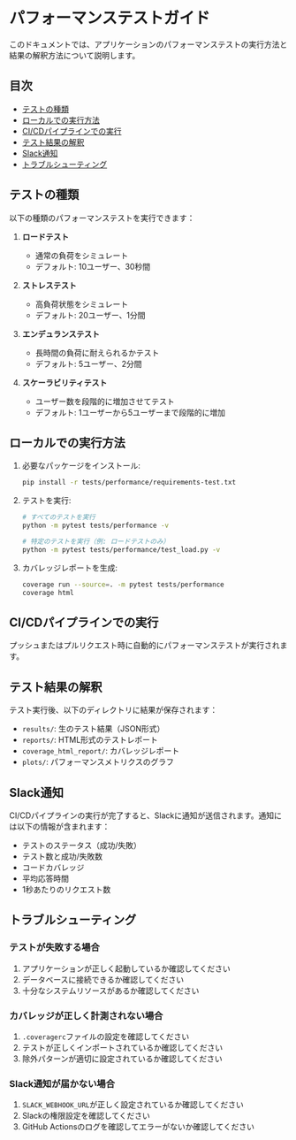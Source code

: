 # パフォーマンステストガイド

このドキュメントでは、アプリケーションのパフォーマンステストの実行方法と結果の解釈方法について説明します。

## 目次
- [テストの種類](#テストの種類)
- [ローカルでの実行方法](#ローカルでの実行方法)
- [CI/CDパイプラインでの実行](#cicdパイプラインでの実行)
- [テスト結果の解釈](#テスト結果の解釈)
- [Slack通知](#slack通知)
- [トラブルシューティング](#トラブルシューティング)

## テストの種類

以下の種類のパフォーマンステストを実行できます：

1. **ロードテスト**
   - 通常の負荷をシミュレート
   - デフォルト: 10ユーザー、30秒間

2. **ストレステスト**
   - 高負荷状態をシミュレート
   - デフォルト: 20ユーザー、1分間

3. **エンデュランステスト**
   - 長時間の負荷に耐えられるかテスト
   - デフォルト: 5ユーザー、2分間

4. **スケーラビリティテスト**
   - ユーザー数を段階的に増加させてテスト
   - デフォルト: 1ユーザーから5ユーザーまで段階的に増加

## ローカルでの実行方法

1. 必要なパッケージをインストール:
   ```bash
   pip install -r tests/performance/requirements-test.txt
   ```

2. テストを実行:
   ```bash
   # すべてのテストを実行
   python -m pytest tests/performance -v

   # 特定のテストを実行（例: ロードテストのみ）
   python -m pytest tests/performance/test_load.py -v
   ```

3. カバレッジレポートを生成:
   ```bash
   coverage run --source=. -m pytest tests/performance
   coverage html
   ```

## CI/CDパイプラインでの実行

プッシュまたはプルリクエスト時に自動的にパフォーマンステストが実行されます。

## テスト結果の解釈

テスト実行後、以下のディレクトリに結果が保存されます：

- `results/`: 生のテスト結果（JSON形式）
- `reports/`: HTML形式のテストレポート
- `coverage_html_report/`: カバレッジレポート
- `plots/`: パフォーマンスメトリクスのグラフ

## Slack通知

CI/CDパイプラインの実行が完了すると、Slackに通知が送信されます。通知には以下の情報が含まれます：

- テストのステータス（成功/失敗）
- テスト数と成功/失敗数
- コードカバレッジ
- 平均応答時間
- 1秒あたりのリクエスト数

## トラブルシューティング

### テストが失敗する場合

1. アプリケーションが正しく起動しているか確認してください
2. データベースに接続できるか確認してください
3. 十分なシステムリソースがあるか確認してください

### カバレッジが正しく計測されない場合

1. `.coveragerc`ファイルの設定を確認してください
2. テストが正しくインポートされているか確認してください
3. 除外パターンが適切に設定されているか確認してください

### Slack通知が届かない場合

1. `SLACK_WEBHOOK_URL`が正しく設定されているか確認してください
2. Slackの権限設定を確認してください
3. GitHub Actionsのログを確認してエラーがないか確認してください
